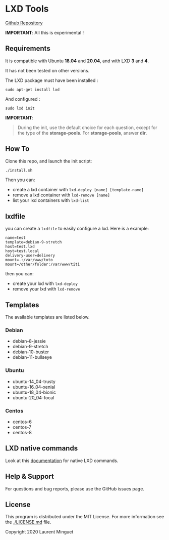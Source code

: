 # LXD Tools

[Github Repository](https://github.com/spipu/lxd-tools)

**IMPORTANT**: All this is experimental !

## Requirements

It is compatible with Ubuntu **18.04** and **20.04**, and with LXD **3** and **4**.
 
It has not been tested on other versions.

The LXD package must have been installed :

```shell
sudo apt-get install lxd
```

And configured :

```shell
sudo lxd init
```

**IMPORTANT**:

> During the init, use the default choice for each question, except for the type of the **storage-pools**.
> For **storage-pools**, answer **dir**.


## How To

Clone this repo, and launch the init script:

```bash
./install.sh
```

Then you can:

  * create a lxd container with `lxd-deploy [name] [template-name]`
  * remove a lxd container with `lxd-remove [name]`
  * list your lxd containers with `lxd-list`

## lxdfile

you can create a `lxdfile` to easily configure a lxd. Here is a example:

```
name=test
template=debian-9-stretch
host=test.lxd
host=test.local
delivery-user=delivery
mount=.:/var/www/toto
mount=/other/folder:/var/www/titi
```

then you can:

  * create your lxd with `lxd-deploy`
  * remove your lxd with `lxd-remove`

## Templates

The available templates are listed below.

### Debian

* debian-8-jessie
* debian-9-stretch
* debian-10-buster
* debian-11-bullseye

### Ubuntu

* ubuntu-14_04-trusty
* ubuntu-16_04-xenial
* ubuntu-18_04-bionic
* ubuntu-20_04-focal

### Centos

* centos-6
* centos-7
* centos-8

## LXD native commands

Look at this [documentation](./LXD.md) for native LXD commands.

## Help & Support

For questions and bug reports, please use the GitHub issues page.

## License

This program is distributed under the MIT License. For more information see the [./LICENSE.md](./LICENSE.md) file.

Copyright 2020 Laurent Minguet
